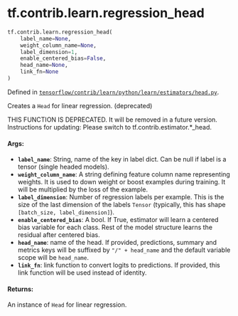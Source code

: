 <div itemscope itemtype="http://developers.google.com/ReferenceObject">
<meta itemprop="name" content="tf.contrib.learn.regression_head" />
</div>

# tf.contrib.learn.regression_head

``` python
tf.contrib.learn.regression_head(
    label_name=None,
    weight_column_name=None,
    label_dimension=1,
    enable_centered_bias=False,
    head_name=None,
    link_fn=None
)
```



Defined in [`tensorflow/contrib/learn/python/learn/estimators/head.py`](https://www.tensorflow.org/code/tensorflow/contrib/learn/python/learn/estimators/head.py).

Creates a `Head` for linear regression. (deprecated)

THIS FUNCTION IS DEPRECATED. It will be removed in a future version.
Instructions for updating:
Please switch to tf.contrib.estimator.*_head.

#### Args:

* <b>`label_name`</b>: String, name of the key in label dict. Can be null if label
      is a tensor (single headed models).
* <b>`weight_column_name`</b>: A string defining feature column name representing
    weights. It is used to down weight or boost examples during training. It
    will be multiplied by the loss of the example.
* <b>`label_dimension`</b>: Number of regression labels per example. This is the size
    of the last dimension of the labels `Tensor` (typically, this has shape
    `[batch_size, label_dimension]`).
* <b>`enable_centered_bias`</b>: A bool. If True, estimator will learn a centered
    bias variable for each class. Rest of the model structure learns the
    residual after centered bias.
* <b>`head_name`</b>: name of the head. If provided, predictions, summary and metrics
    keys will be suffixed by `"/" + head_name` and the default variable scope
    will be `head_name`.
* <b>`link_fn`</b>: link function to convert logits to predictions. If provided,
    this link function will be used instead of identity.


#### Returns:

An instance of `Head` for linear regression.